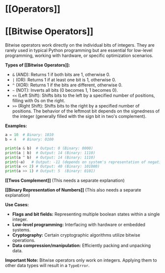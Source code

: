 # [[Operators]]
# [[Bitwise Operators]] 
Bitwise operators work directly on the individual bits of integers.  They are rarely used in typical Python programming but are essential for low-level programming, working with hardware, or specific optimization scenarios.


**Types of [[Bitwise Operators]]:**

*   `&` (AND):  Returns 1 if both bits are 1, otherwise 0.
*   `|` (OR): Returns 1 if at least one bit is 1, otherwise 0.
*   `^` (XOR): Returns 1 if the bits are different, otherwise 0.
*   `~` (NOT): Inverts all bits (0 becomes 1, 1 becomes 0).
*   `<<` (Left Shift): Shifts bits to the left by a specified number of positions, filling with 0s on the right.
*   `>>` (Right Shift): Shifts bits to the right by a specified number of positions.  The behavior of the leftmost bit depends on the signedness of the integer (generally filled with the sign bit in two's complement).


**Examples:**

```python
a = 10  # Binary: 1010
b = 4   # Binary: 0100

print(a & b)  # Output: 0 (Binary: 0000)
print(a | b)  # Output: 14 (Binary: 1110)
print(a ^ b)  # Output: 14 (Binary: 1110)
print(~a)   # Output: -11 (depends on system's representation of negative numbers)
print(a << 2) # Output: 40 (Binary: 101000)
print(a >> 1) # Output: 5  (Binary: 0101)

```

**[[Twos Complement]]**  (This needs a separate explanation)

**[[Binary Representation of Numbers]]** (This also needs a separate explanation)


**Use Cases:**

*   **Flags and bit fields:**  Representing multiple boolean states within a single integer.
*   **Low-level programming:** Interfacing with hardware or embedded systems.
*   **Cryptography:** Certain cryptographic algorithms utilize bitwise operations.
*   **Data compression/manipulation:**  Efficiently packing and unpacking data.


**Important Note:**  Bitwise operators only work on integers. Applying them to other data types will result in a `TypeError`.
